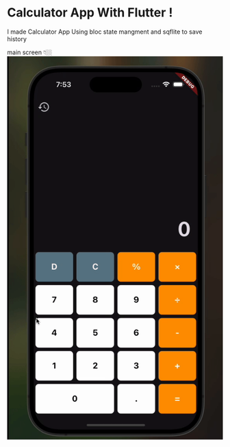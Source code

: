 # Calculator App With Flutter !

I made Calculator App Using bloc state mangment and sqflite to save history 

main screen 👇🏼
![main_screen_screenshot](images/ScreenRecording1447-03-01at7.53.40PM-ezgif.com-video-to-gif-converter.gif)
